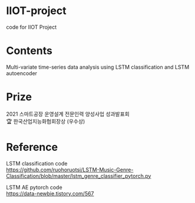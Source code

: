 # IIOT-project
code for IIOT Project  

# Contents
Multi-variate time-series data analysis using LSTM classification and LSTM autoencoder  

# Prize
2021 스마트공장 운영설계 전문인력 양성사업 성과발표회  
🏆
한국산업지능화협회장상 (우수상)  

# Reference  
LSTM classification code  
https://github.com/ruohoruotsi/LSTM-Music-Genre-Classification/blob/master/lstm_genre_classifier_pytorch.py  
  
LSTM AE pytorch code  
https://data-newbie.tistory.com/567  

